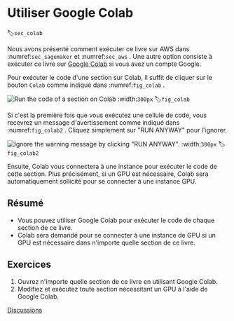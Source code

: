 # Utiliser Google Colab
:label:`sec_colab` 

 Nous avons présenté comment exécuter ce livre sur AWS dans :numref:`sec_sagemaker` et :numref:`sec_aws` . Une autre option consiste à exécuter ce livre sur [Google Colab](https://colab.research.google.com/)
 si vous avez un compte Google.

Pour exécuter le code d'une section sur Colab, il suffit de cliquer sur le bouton `Colab` comme indiqué dans :numref:`fig_colab` . 

![Run the code of a section on Colab](../img/colab.png) 
 :width:`300px` 
 :label:`fig_colab` 

 
 Si c'est la première fois que vous exécutez une cellule de code,
vous recevrez un message d'avertissement comme indiqué dans :numref:`fig_colab2` .
Cliquez simplement sur "RUN ANYWAY" pour l'ignorer.

![Ignore the warning message by clicking "RUN ANYWAY".](../img/colab-2.png)
:width:`300px`
:label:`fig_colab2`

Ensuite, Colab vous connectera à une instance pour exécuter le code de cette section.
Plus précisément, si un GPU est nécessaire, 
Colab sera automatiquement sollicité 
pour se connecter à une instance GPU.


## Résumé

* Vous pouvez utiliser Google Colab pour exécuter le code de chaque section de ce livre.
* Colab sera demandé pour se connecter à une instance de GPU si un GPU est nécessaire dans n'importe quelle section de ce livre.


## Exercices

1. Ouvrez n'importe quelle section de ce livre en utilisant Google Colab.
1. Modifiez et exécutez toute section nécessitant un GPU à l'aide de Google Colab.


[Discussions](https://discuss.d2l.ai/t/424)
